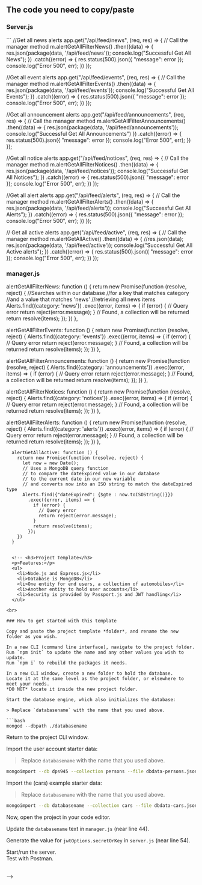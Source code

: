 <h2>The code you need to copy/paste</h2>
<h3>Server.js</h3>
```
//Get all news alerts
app.get("/api/feed/news", (req, res) => {
  // Call the manager method
  m.alertGetAllFilterNews()
    .then((data) => {
      res.json(package(data, '/api/feed/news'));
      console.log("Successful Get All News");
    })
    .catch((error) => {
      res.status(500).json({ "message": error });
      console.log("Error 500", err);
    })
});

//Get all event alerts
app.get("/api/feed/events", (req, res) => {
  // Call the manager method
  m.alertGetAllFilterEvents()
    .then((data) => {
      res.json(package(data, '/api/feed/events'));
      console.log("Successful Get All Events");
    })
    .catch((error) => {
      res.status(500).json({ "message": error });
      console.log("Error 500", err);
    })
});

//Get all announcement alerts
app.get("/api/feed/announcements", (req, res) => {
  // Call the manager method
  m.alertGetAllFilterAnnouncements()
    .then((data) => {
      res.json(package(data, '/api/feed/announcements'));
      console.log("Successful Get All Announcements")
    })
    .catch((error) => {
      res.status(500).json({ "message": error });
      console.log("Error 500", err);
    })
  });

  //Get all notice alerts
app.get("/api/feed/notices", (req, res) => {
  // Call the manager method
  m.alertGetAllFilterNotices()
    .then((data) => {
      res.json(package(data, '/api/feed/notices'));
      console.log("Successful Get All Notices");
    })
    .catch((error) => {
      res.status(500).json({ "message": error });
      console.log("Error 500", err);
    })
  });
    
//Get all alert alerts
app.get("/api/feed/alerts", (req, res) => {
  // Call the manager method
  m.alertGetAllFilterAlerts()
    .then((data) => {
      res.json(package(data, '/api/feed/alerts'));
      console.log("Successful Get All Alerts");
    })
    .catch((error) => {
      res.status(500).json({ "message": error });
      console.log("Error 500", err);
    })
});


// Get all active alerts
app.get("/api/feed/active",  (req, res) => {
  // Call the manager method
  m.alertGetAllActive()
    .then((data) => {
      //res.json(data);
      res.json(package(data, '/api/feed/active'));
      console.log("Successful Get All Active alerts");
    })
    .catch((error) => {
      res.status(500).json({ "message": error });
      console.log("Error 500", err);
    })
});
  
  <h3>manager.js</h3>

   alertGetAllFilterNews: function () {
      return new Promise(function (resolve, reject) {
        //Searches within our database 
        //for a key that matches category 
        //and a value that matches 'news'
        //retrieving all news items
          Alerts.find({category: 'news'})
          .exec((error, items) => {
              if (error) {
                // Query error
                return reject(error.message);
              }
              // Found, a collection will be returned
              return resolve(items);
            });
        })
  },

  alertGetAllFilterEvents: function () {
    return new Promise(function (resolve, reject) {
        Alerts.find({category: 'events'})
        .exec((error, items) => {
            if (error) {
              // Query error
              return reject(error.message);
            }
            // Found, a collection will be returned
            return resolve(items);
          });
      })
},

alertGetAllFilterAnnouncements: function () {
  return new Promise(function (resolve, reject) {
      Alerts.find({category: 'announcements'})
      .exec((error, items) => {
          if (error) {
            // Query error
            return reject(error.message);
          }
          // Found, a collection will be returned
          return resolve(items);
        });
    })
},

alertGetAllFilterNotices: function () {
  return new Promise(function (resolve, reject) {
      Alerts.find({category: 'notices'})
      .exec((error, items) => {
          if (error) {
            // Query error
            return reject(error.message);
          }
          // Found, a collection will be returned
          return resolve(items);
        });
    })
},

alertGetAllFilterAlerts: function () {
  return new Promise(function (resolve, reject) {
      Alerts.find({category: 'alerts'})
      .exec((error, items) => {
          if (error) {
            // Query error
            return reject(error.message);
          }
          // Found, a collection will be returned
          return resolve(items);
        });
    })
},

      alertGetAllActive: function () {
        return new Promise(function (resolve, reject) {
          let now = new Date();
          // Uses a MongoDB query function 
          // to compare the dateExpired value in our database
          // to the current date in our now variable
          // and converts now into an ISO string to match the dateExpired type
          Alerts.find({"dateExpired": {$gte : now.toISOString()}})
            .exec((error, items) => {
              if (error) {
                // Query error
                return reject(error.message);
              }
              return resolve(items);
            });
        })
      }
```
  
  <!-- <h3>Project Template</h3>
  <p>Features:</p>
  <ul>
    <li>Node.js and Express.js</li>
    <li>Database is MongoDB</li>
    <li>One entity for end users, a collection of automobiles</li>
    <li>Another entity to hold user accounts</li>
    <li>Security is provided by Passport.js and JWT handling</li>
  </ul>

<br>

### How to get started with this template

Copy and paste the project template *folder*, and rename the new folder as you wish. 

In a new CLI (command line interface), navigate to the project folder.  
Run `npm init` to update the name and any other values you wish to update.  
Run `npm i` to rebuild the packages it needs.  

In a new CLI window, create a new folder to hold the database.  
Locate it at the same level as the project folder, or elsewhere to meet your needs.  
*DO NOT* locate it inside the new project folder.  

Start the database engine, which also initializes the database:  

> Replace `databasename` with the name that you used above. 

```bash
mongod --dbpath ./databasename
```

Return to the project CLI window. 

Import the user account starter data:

> Replace `databasename` with the name that you used above. 

```bash
mongoimport --db dps945 --collection persons --file dbdata-persons.json --jsonArray
```

Import the (cars) example starter data:

> Replace `databasename` with the name that you used above. 

```bash
mongoimport --db databasename --collection cars --file dbdata-cars.json --jsonArray
```

Now, open the project in your code editor.  

Update the `databasename` text in `manager.js` (near line 44). 

Generate the value for `jwtOptions.secretOrKey` in `server.js` (near line 54).

Start/run the server.  
Test with Postman.

<br> -->
